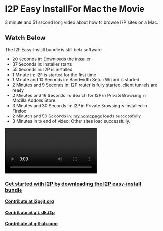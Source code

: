 I2P Easy InstallFor Mac the Movie
=================================

3 minute and 51 second long video about how to browse I2P sites on a Mac.

Watch Below
-----------

The I2P Easy-Install bundle is still beta software.

 - 20 Seconds in: Downloads the installer
 - 37 Seconds in: Installer starts
 - 55 Seconds in: I2P is installed
 - 1 Minute in: I2P is started for the first time
 - 1 Minute and 10 Seconds in: Bandwidth Setup Wizard is started
 - 2 Minutes and 9 Seconds in: I2P router is fully started, client tunnels are ready
 - 2 Minutes and 16 Seconds in: Search for I2P in Private Browsing in Mozilla Addons Store
 - 3 Minutes and 30 Seconds in: I2P in Private Browsing is installed in Firefox
 - 2 Minutes and 59 Seconds in: [my homepage](http://idk.i2p) loads successfully
 - 3 Minutes in to end of video: Other sites load successfully.


<video controls>
    <source src="mac.webm" type="video/webm">
</video>

### [Get started with I2P by downloading the I2P easy-install bundle](https://geti2p.net/en/download/mac)

#### [Contribute at i2pgit.org](https://i2pgit.org/i2p-hackers/i2p-jpackage-mac)

#### [Contribute at git.idk.i2p](http://git.idk.i2p/i2p-hackers/i2p-jpackage-mac)

#### [Contribute at github.com](https://github.com/i2p/i2p-jpackage-mac)
